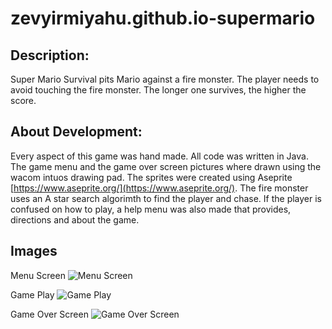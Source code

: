 # zevyirmiyahu.github.io-supermario


## Description: 
Super Mario Survival pits Mario against a fire monster. The player needs to avoid touching the fire monster. The longer one survives, the higher the score.

## About Development:
Every aspect of this game was hand made. All code was written in Java. The game menu and the game over screen pictures where drawn using the wacom intuos drawing pad. The sprites were created using Aseprite [https://www.aseprite.org/](https://www.aseprite.org/). The fire monster uses an A star search algorimth to find the player and chase. If the player is confused on how to play, a help menu was also made that provides, directions and about the game.

## Images

Menu Screen
![Menu Screen](https://zevyirmiyahu.github.io/images/Mario_Images/marioScreen1.png)

Game Play
![Game Play](https://zevyirmiyahu.github.io/images/Mario_Images/marioScreen2.png)

Game Over Screen
![Game Over Screen](https://zevyirmiyahu.github.io/images/Mario_Images/marioScreen3.png)


